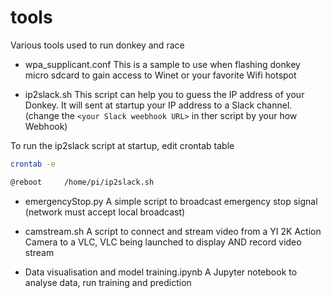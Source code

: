 # tools
Various tools used to run donkey and race

* wpa_supplicant.conf
This is a sample to use when flashing donkey micro sdcard to gain access to Winet or your favorite Wifi hotspot

* ip2slack.sh
This script can help you to guess the IP address of your Donkey. It will sent at startup your IP address to a Slack channel.
(change the `<your Slack weebhook URL>` in ther script by your how Webhook)

To run the ip2slack script at startup, edit crontab table

```sh
crontab -e

@reboot     /home/pi/ip2slack.sh
```
* emergencyStop.py
A simple script to broadcast emergency stop signal (network must accept local broadcast)

* camstream.sh
A script to connect and stream video from a YI 2K Action Camera to a VLC, VLC being launched to display AND record video stream

* Data visualisation and model training.ipynb
A Jupyter notebook to analyse data, run training and prediction

